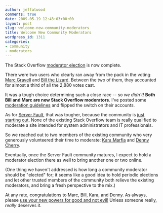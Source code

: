 ```yaml
---
author: jeffatwood
comments: true
date: 2009-05-19 12:43:03+00:00
layout: post
slug: welcome-new-community-moderators
title: Welcome New Community Moderators
wordpress_id: 1311
categories:
- community
- moderators
---
```



The Stack Overflow [moderator election](http://blog.stackoverflow.com/2009/05/stack-overflow-moderator-voting-now-open/) is now complete.



There were two users who clearly ran away from the pack in the voting: [Marc Gravell](http://stackoverflow.com/users/23354/marc-gravell) and [Bill the Lizard](http://stackoverflow.com/users/1288/bill-the-lizard). Between the two of them, they accounted for almost a third of all the 2,880 votes cast.











It was a tough choice determining such a close race -- so _we didn't!_ **Both Bill and Marc are new Stack Overflow moderators**. I've posted some [moderation guidelines](http://blog.stackoverflow.com/2009/05/a-theory-of-moderation/) and flipped the switch on their accounts.



As for [Server Fault](http://serverfault.com), that was tougher, because the community is [just starting out](http://blog.stackoverflow.com/2009/05/server-fault-public-beta-nears/). None of the existing Stack Overflow team is really qualified to moderate a site intended for system administrators and IT professionals.



So we reached out to two members of the existing community who very generously volunteered their time to moderate: [Kara Marfia](http://serverfault.com/users/1803) and [Denny Cherry](http://serverfault.com/users/1674).











Eventually, once the Server Fault community matures, I expect to hold a moderator election there as well to bring another one or two online.



(One thing we haven't addressed is how long a community moderator should be "elected" for; it seems like a good idea to hold periodic elections and let other trusted members of the community both relieve the existing moderators, and bring a fresh perspective to the mix.)



At any rate, congratulations to Marc, Bill, Kara, and Denny. As always, please [use your new powers for good and not evil!](http://blog.stackoverflow.com/2009/05/a-theory-of-moderation/) Unless someone really, _really_ deserves it.

